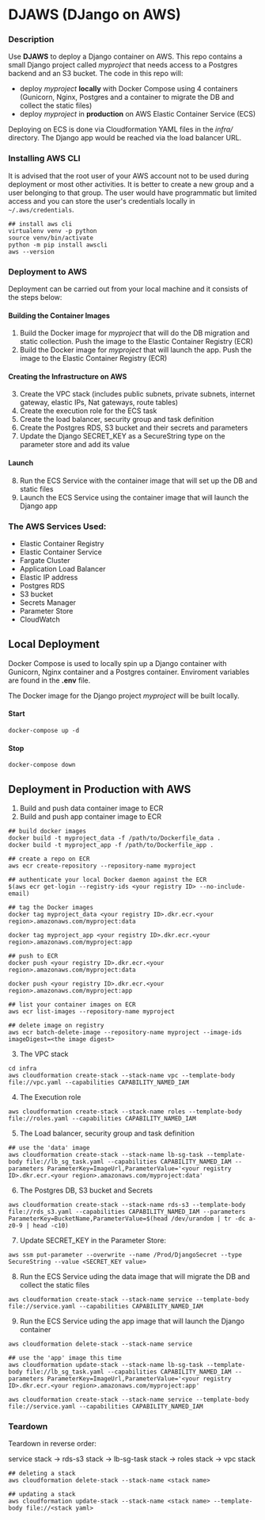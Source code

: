 # DJAWS (DJango on AWS)

### Description

Use **DJAWS** to deploy a Django container on AWS. This repo contains a small Django project called _myproject_ that needs access to a Postgres backend and an S3 bucket. The code in this repo will:

* deploy _myproject_ **locally** with Docker Compose using 4 containers (Gunicorn, Nginx, Postgres and a container to migrate the DB and collect the static files)
* deploy _myproject_ in **production** on AWS Elastic Container Service (ECS)

Deploying on ECS is done via Cloudformation YAML files in the _infra/_ directory. The Django app would be reached via the load balancer URL.


### Installing AWS CLI

It is advised that the root user of your AWS account not to be used during deployment or most other activities. It is better to create a new group and a user belonging to that group. The user would have programmatic but limited access and you can store the user's credentials locally in `~/.aws/credentials`.

```
## install aws cli
virtualenv venv -p python
source venv/bin/activate
python -m pip install awscli
aws --version
```

### Deployment to AWS

Deployment can be carried out from your local machine and it consists of the steps below:

#### Building the Container Images
1. Build the Docker image for _myproject_ that will do the DB migration and static collection. Push the image to the Elastic Container Registry (ECR)
2. Build the Docker image for _myproject_ that will launch the app. Push the image to the Elastic Container Registry (ECR)


#### Creating the Infrastructure on AWS
3. Create the VPC stack (includes public subnets, private subnets, internet gateway, elastic IPs, Nat gateways, route tables)
4. Create the execution role for the ECS task
5. Create the load balancer, security group and task definition
6. Create the Postgres RDS, S3 bucket and their secrets and parameters
7. Update the Django SECRET_KEY as a SecureString type on the parameter store and add its value

#### Launch
8. Run the ECS Service with the container image that will set up the DB and static files
9. Launch the ECS Service using the container image that will launch the Django app


### The AWS Services Used:

* Elastic Container Registry
* Elastic Container Service
* Fargate Cluster
* Application Load Balancer
* Elastic IP address
* Postgres RDS
* S3 bucket
* Secrets Manager
* Parameter Store
* CloudWatch


## Local Deployment

Docker Compose is used to locally spin up a Django container with Gunicorn, Nginx container and a Postgres container.
Enviroment variables are found in the **.env** file.

The Docker image for the Django project _myproject_ will be built locally.

#### Start

```docker-compose up -d```

#### Stop

```docker-compose down```


## Deployment in Production with AWS

1. Build and push data container image to ECR
2. Build and push app container image to ECR

```
## build docker images
docker build -t myproject_data -f /path/to/Dockerfile_data .
docker build -t myproject_app -f /path/to/Dockerfile_app .

## create a repo on ECR
aws ecr create-repository --repository-name myproject

## authenticate your local Docker daemon against the ECR
$(aws ecr get-login --registry-ids <your registry ID> --no-include-email)

## tag the Docker images
docker tag myproject_data <your registry ID>.dkr.ecr.<your region>.amazonaws.com/myproject:data

docker tag myproject_app <your registry ID>.dkr.ecr.<your region>.amazonaws.com/myproject:app

## push to ECR
docker push <your registry ID>.dkr.ecr.<your region>.amazonaws.com/myproject:data

docker push <your registry ID>.dkr.ecr.<your region>.amazonaws.com/myproject:app

## list your container images on ECR
aws ecr list-images --repository-name myproject

## delete image on registry
aws ecr batch-delete-image --repository-name myproject --image-ids imageDigest=<the image digest>
```

3. The VPC stack

```
cd infra
aws cloudformation create-stack --stack-name vpc --template-body file://vpc.yaml --capabilities CAPABILITY_NAMED_IAM
```

4. The Execution role

```
aws cloudformation create-stack --stack-name roles --template-body file://roles.yaml --capabilities CAPABILITY_NAMED_IAM
```

5. The Load balancer, security group and task definition

```
## use the 'data' image
aws cloudformation create-stack --stack-name lb-sg-task --template-body file://lb_sg_task.yaml --capabilities CAPABILITY_NAMED_IAM --parameters ParameterKey=ImageUrl,ParameterValue='<your registry ID>.dkr.ecr.<your region>.amazonaws.com/myproject:data'
```

6. The Postgres DB, S3 bucket and Secrets

```
aws cloudformation create-stack --stack-name rds-s3 --template-body file://rds_s3.yaml --capabilities CAPABILITY_NAMED_IAM --parameters ParameterKey=BucketName,ParameterValue=$(head /dev/urandom | tr -dc a-z0-9 | head -c10)
```

7. Update SECRET_KEY in the Parameter Store:

```
aws ssm put-parameter --overwrite --name /Prod/DjangoSecret --type SecureString --value <SECRET_KEY value>
```

8. Run the ECS Service uding the data image that will migrate the DB and collect the static files

```
aws cloudformation create-stack --stack-name service --template-body file://service.yaml --capabilities CAPABILITY_NAMED_IAM
```

9. Run the ECS Service uding the app image that will launch the Django container

```
aws cloudformation delete-stack --stack-name service

## use the 'app' image this time
aws cloudformation update-stack --stack-name lb-sg-task --template-body file://lb_sg_task.yaml --capabilities CAPABILITY_NAMED_IAM --parameters ParameterKey=ImageUrl,ParameterValue='<your registry ID>.dkr.ecr.<your region>.amazonaws.com/myproject:app'

aws cloudformation create-stack --stack-name service --template-body file://service.yaml --capabilities CAPABILITY_NAMED_IAM
```

### Teardown

Teardown in reverse order:

service stack -> rds-s3 stack -> lb-sg-task stack -> roles stack -> vpc stack

```
## deleting a stack
aws cloudformation delete-stack --stack-name <stack name>

## updating a stack
aws cloudformation update-stack --stack-name <stack name> --template-body file://<stack yaml>
```
